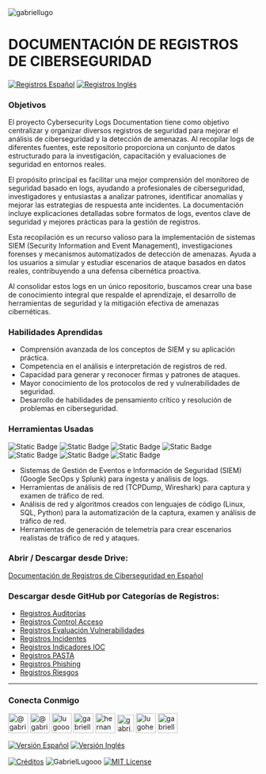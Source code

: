 <img align="center" src="https://media.licdn.com/dms/image/v2/D4D16AQGUNxQ7NSC05A/profile-displaybackgroundimage-shrink_350_1400/profile-displaybackgroundimage-shrink_350_1400/0/1738695150340?e=1749686400&v=beta&t=hBmszzzG0Zu-m7ZxeCdU5VxgDWqIZuWB0vnrMycuqY4" alt="gabriellugo" />

# DOCUMENTACIÓN DE REGISTROS DE CIBERSEGURIDAD

<a href="https://github.com/GabrielLugooo/CiberSec-Logs-Spanish" target="_blank" rel="noreferrer noopener"> <img align="center" src="https://img.shields.io/badge/Registros%20Español-000000" alt="Registros Español" /></a>
<a href="https://github.com/GabrielLugooo/CiberSec-Logs-English" target="_blank" rel="noreferrer noopener"> <img align="center" src="https://img.shields.io/badge/Registros%20Inglés-green" alt="Registros Inglés" /></a>

### Objetivos

El proyecto Cybersecurity Logs Documentation tiene como objetivo centralizar y organizar diversos registros de seguridad para mejorar el análisis de ciberseguridad y la detección de amenazas. Al recopilar logs de diferentes fuentes, este repositorio proporciona un conjunto de datos estructurado para la investigación, capacitación y evaluaciones de seguridad en entornos reales.

El propósito principal es facilitar una mejor comprensión del monitoreo de seguridad basado en logs, ayudando a profesionales de ciberseguridad, investigadores y entusiastas a analizar patrones, identificar anomalías y mejorar las estrategias de respuesta ante incidentes. La documentación incluye explicaciones detalladas sobre formatos de logs, eventos clave de seguridad y mejores prácticas para la gestión de registros.

Esta recopilación es un recurso valioso para la implementación de sistemas SIEM (Security Information and Event Management), investigaciones forenses y mecanismos automatizados de detección de amenazas. Ayuda a los usuarios a simular y estudiar escenarios de ataque basados en datos reales, contribuyendo a una defensa cibernética proactiva.

Al consolidar estos logs en un único repositorio, buscamos crear una base de conocimiento integral que respalde el aprendizaje, el desarrollo de herramientas de seguridad y la mitigación efectiva de amenazas cibernéticas.

### Habilidades Aprendidas

- Comprensión avanzada de los conceptos de SIEM y su aplicación práctica.
- Competencia en el análisis e interpretación de registros de red.
- Capacidad para generar y reconocer firmas y patrones de ataques.
- Mayor conocimiento de los protocolos de red y vulnerabilidades de seguridad.
- Desarrollo de habilidades de pensamiento crítico y resolución de problemas en ciberseguridad.

### Herramientas Usadas

![Static Badge](https://img.shields.io/badge/Google%20SecOps-000000?logo=google&logoSize=auto)
![Static Badge](https://img.shields.io/badge/-000000?logo=splunk&logoSize=auto)
![Static Badge](https://img.shields.io/badge/TCPDump-000000?logoSize=auto)
![Static Badge](https://img.shields.io/badge/Wireshark-000000?logo=wireshark&logoSize=auto)
![Static Badge](https://img.shields.io/badge/Linux-000000?logo=linux&logoSize=auto)
![Static Badge](https://img.shields.io/badge/SQL-000000?logo=sqlite&logoSize=auto)
![Static Badge](https://img.shields.io/badge/Python-000000?logo=python&logoSize=auto)

- Sistemas de Gestión de Eventos e Información de Seguridad (SIEM) (Google SecOps y Splunk) para ingesta y análisis de logs.
- Herramientas de análisis de red (TCPDump, Wireshark) para captura y examen de tráfico de red.
- Análisis de red y algoritmos creados con lenguajes de código (Linux, SQL, Python) para la automatización de la captura, examen y análisis de tráfico de red.
- Herramientas de generación de telemetría para crear escenarios realistas de tráfico de red y ataques.

### Abrir / Descargar desde Drive:

<a href="https://drive.google.com/drive/folders/1ST1AQ776h-TWx6zaGM4goDLOiirBjVHQ?usp=drive_link" target="_blank" rel="noreferrer noopener">Documentación de Registros de Ciberseguridad en Español</a>

### Descargar desde GitHub por Categorías de Registros:

- <a href="https://github.com/GabrielLugooo/CiberSec-Logs-Spanish/tree/main/Auditorias" target="_blank" rel="noreferrer noopener">Registros Auditorías</a>
- <a href="https://github.com/GabrielLugooo/CiberSec-Logs-Spanish/tree/main/Control%20Acceso" target="_blank" rel="noreferrer noopener">Registros Control Acceso</a>
- <a href="https://github.com/GabrielLugooo/CiberSec-Logs-Spanish/tree/main/Evaluacion%20Vulnerabilidades" target="_blank" rel="noreferrer noopener">Registros Evaluación Vulnerabilidades</a>
- <a href="https://github.com/GabrielLugooo/CiberSec-Logs-Spanish/tree/main/Incidentes" target="_blank" rel="noreferrer noopener">Registros Incidentes</a>
- <a href="https://github.com/GabrielLugooo/CiberSec-Logs-Spanish/tree/main/Indicadores%20IOC" target="_blank" rel="noreferrer noopener">Registros Indicadores IOC</a>
- <a href="https://github.com/GabrielLugooo/CiberSec-Logs-Spanish/tree/main/PASTA" target="_blank" rel="noreferrer noopener">Registros PASTA</a>
- <a href="https://github.com/GabrielLugooo/CiberSec-Logs-Spanish/tree/main/Phishing" target="_blank" rel="noreferrer noopener">Registros Phishing</a>
- <a href="https://github.com/GabrielLugooo/CiberSec-Logs-Spanish/tree/main/Registro%20Riesgos" target="_blank" rel="noreferrer noopener">Registros Riesgos</a>

---

<h3 align="left">Conecta Conmigo</h3>

<p align="left">
<a href="https://www.youtube.com/@gabriellugooo" target="_blank" rel="noreferrer noopener"> <img align="center" src="https://img.icons8.com/?size=50&id=55200&format=png" alt="@gabriellugooo" height="40" width="40" /></a>
<a href="http://www.tiktok.com/@gabriellugooo" target="_blank" rel="noreferrer noopener"> <img align="center" src="https://img.icons8.com/?size=50&id=118638&format=png" alt="@gabriellugooo" height="40" width="40" /></a>
<a href="https://instagram.com/lugooogabriel" target="_blank" rel="noreferrer noopener"> <img align="center" src="https://img.icons8.com/?size=50&id=32309&format=png" alt="lugooogabriel" height="40" width="40" /></a>
<a href="https://twitter.com/gabriellugo__" target="_blank" rel="noreferrer noopener"> <img align="center" src="https://img.icons8.com/?size=50&id=phOKFKYpe00C&format=png" alt="gabriellugo__" height="40" width="40" /></a>
<a href="https://www.linkedin.com/in/hernando-gabriel-lugo" target="_blank" rel="noreferrer noopener"> <img align="center" src="https://img.icons8.com/?size=50&id=8808&format=png" alt="hernando-gabriel-lugo" height="40" width="40" /></a>
<a href="https://github.com/GabrielLugooo" target="_blank" rel="noreferrer noopener"> <img align="center" src="https://img.icons8.com/?size=80&id=AngkmzgE6d3E&format=png" alt="gabriellugooo" height="34" width="34" /></a>
<a href="mailto:lugohernandogabriel@gmail.com"> <img align="center" src="https://img.icons8.com/?size=50&id=38036&format=png" alt="lugohernandogabriel@gmail.com" height="40" width="40" /></a>
<a href="https://linktr.ee/gabriellugooo" target="_blank" rel="noreferrer noopener"> <img align="center" src="https://simpleicons.org/icons/linktree.svg" alt="gabriellugooo" height="40" width="40" /></a>
</p>

<p align="left">
<a href="https://github.com/GabrielLugooo/GabrielLugooo/blob/main/Readme%20Spanish.md" target="_blank" rel="noreferrer noopener"> <img align="center" src="https://img.shields.io/badge/Versión%20Español-000000" alt="Versión Español" /></a>
<a href="https://github.com/GabrielLugooo/GabrielLugooo/blob/main/README.md" target="_blank" rel="noreferrer noopener"> <img align="center" src="https://img.shields.io/badge/Versión%20Inglés-Green" alt="Versión Inglés" /></a>

</p>

<a href="https://linktr.ee/gabriellugooo" target="_blank" rel="noreferrer noopener"> <img align="center" src="https://img.shields.io/badge/Créditos-Gabriel%20Lugo-green" alt="Créditos" /></a>
<img align="center" src="https://komarev.com/ghpvc/?username=GabrielLugoo&label=Vistas%20del%20Perfil&color=green&base=2000" alt="GabrielLugooo" />
<a href="" target="_blank" rel="noreferrer noopener"> <img align="center" src="https://img.shields.io/badge/License-MIT-green" alt="MIT License" /></a>

